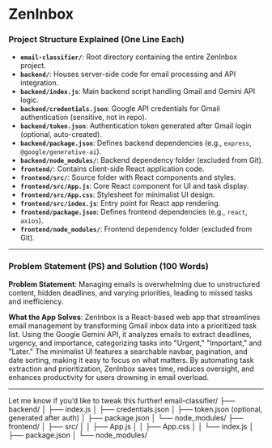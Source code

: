 # ZenInbox
### Project Structure Explained (One Line Each)
- **`email-classifier/`**: Root directory containing the entire ZenInbox project.
- **`backend/`**: Houses server-side code for email processing and API integration.
- **`backend/index.js`**: Main backend script handling Gmail and Gemini API logic.
- **`backend/credentials.json`**: Google API credentials for Gmail authentication (sensitive, not in repo).
- **`backend/token.json`**: Authentication token generated after Gmail login (optional, auto-created).
- **`backend/package.json`**: Defines backend dependencies (e.g., `express`, `@google/generative-ai`).
- **`backend/node_modules/`**: Backend dependency folder (excluded from Git).
- **`frontend/`**: Contains client-side React application code.
- **`frontend/src/`**: Source folder with React components and styles.
- **`frontend/src/App.js`**: Core React component for UI and task display.
- **`frontend/src/App.css`**: Stylesheet for minimalist UI design.
- **`frontend/src/index.js`**: Entry point for React app rendering.
- **`frontend/package.json`**: Defines frontend dependencies (e.g., `react`, `axios`).
- **`frontend/node_modules/`**: Frontend dependency folder (excluded from Git).

---

### Problem Statement (PS) and Solution (100 Words)

**Problem Statement**: Managing emails is overwhelming due to unstructured content, hidden deadlines, and varying priorities, leading to missed tasks and inefficiency.

**What the App Solves**: ZenInbox is a React-based web app that streamlines email management by transforming Gmail inbox data into a prioritized task list. Using the Google Gemini API, it analyzes emails to extract deadlines, urgency, and importance, categorizing tasks into "Urgent," "Important," and "Later." The minimalist UI features a searchable navbar, pagination, and date sorting, making it easy to focus on what matters. By automating task extraction and prioritization, ZenInbox saves time, reduces oversight, and enhances productivity for users drowning in email overload.

--- 

Let me know if you’d like to tweak this further!
email-classifier/
├── backend/
│   ├── index.js
│   ├── credentials.json
│   ├── token.json (optional, generated after auth)
│   ├── package.json
│   └── node_modules/
├── frontend/
│   ├── src/
│   │   ├── App.js
│   │   ├── App.css
│   │   └── index.js
│   ├── package.json
│   └── node_modules/
